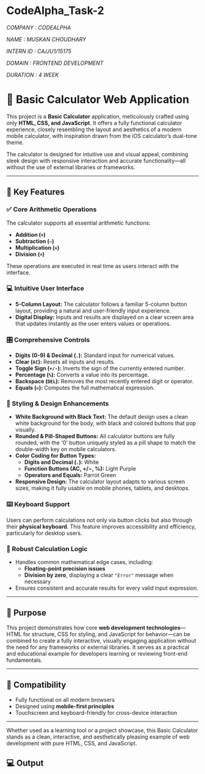 # CodeAlpha_Task-2

*COMPANY : CODEALPHA*

*NAME : MUSKAN CHOUDHARY*

*INTERN ID :  CA/JU1/15175*

*DOMAIN : FRONTEND DEVELOPMENT*

*DURATION : 4 WEEK*

# 🧮 Basic Calculator Web Application

This project is a **Basic Calculator** application, meticulously crafted using only **HTML, CSS, and JavaScript**. It offers a fully functional calculator experience, closely resembling the layout and aesthetics of a modern mobile calculator, with inspiration drawn from the iOS calculator’s dual-tone theme.

The calculator is designed for intuitive use and visual appeal, combining sleek design with responsive interaction and accurate functionality—all without the use of external libraries or frameworks.

---

## 🔑 Key Features

### ✅ Core Arithmetic Operations
The calculator supports all essential arithmetic functions:
- **Addition (`+`)**
- **Subtraction (`−`)**
- **Multiplication (`×`)**
- **Division (`÷`)**

These operations are executed in real time as users interact with the interface.

### 💻 Intuitive User Interface
- **5-Column Layout:** The calculator follows a familiar 5-column button layout, providing a natural and user-friendly input experience.
- **Digital Display:** Inputs and results are displayed on a clear screen area that updates instantly as the user enters values or operations.

### 🎛️ Comprehensive Controls
- **Digits (0-9) & Decimal (`.`):** Standard input for numerical values.
- **Clear (`AC`):** Resets all inputs and results.
- **Toggle Sign (`+/-`):** Inverts the sign of the currently entered number.
- **Percentage (`%`):** Converts a value into its percentage.
- **Backspace (`DEL`):** Removes the most recently entered digit or operator.
- **Equals (`=`):** Computes the full mathematical expression.

### 🎨 Styling & Design Enhancements
- **White Background with Black Text:** The default design uses a clean white background for the body, with black and colored buttons that pop visually.
- **Rounded & Pill-Shaped Buttons:** All calculator buttons are fully rounded, with the '0' button uniquely styled as a pill shape to match the double-width key on mobile calculators.
- **Color Coding for Button Types:**
  - **Digits and Decimal (`.`):** White
  - **Function Buttons (AC, +/−, %):** Light Purple
  - **Operators and Equals:** Parrot Green
- **Responsive Design:** The calculator layout adapts to various screen sizes, making it fully usable on mobile phones, tablets, and desktops.

### ⌨️ Keyboard Support
Users can perform calculations not only via button clicks but also through their **physical keyboard**. This feature improves accessibility and efficiency, particularly for desktop users.

### 🔁 Robust Calculation Logic
- Handles common mathematical edge cases, including:
  - **Floating-point precision issues**
  - **Division by zero**, displaying a clear `"Error"` message when necessary
- Ensures consistent and accurate results for every valid input expression.

---

## 📌 Purpose

This project demonstrates how core **web development technologies**—HTML for structure, CSS for styling, and JavaScript for behavior—can be combined to create a fully interactive, visually engaging application without the need for any frameworks or external libraries. It serves as a practical and educational example for developers learning or reviewing front-end fundamentals.

---

## 📱 Compatibility

- Fully functional on all modern browsers
- Designed using **mobile-first principles**
- Touchscreen and keyboard-friendly for cross-device interaction

---

Whether used as a learning tool or a project showcase, this Basic Calculator stands as a clean, interactive, and aesthetically pleasing example of web development with pure HTML, CSS, and JavaScript.

## 💻 Output
